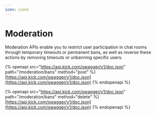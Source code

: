 ```yaml
---
icon: icons
---
```


# Moderation

Moderation APIs enable you to restrict user participation in chat rooms through temporary timeouts or permanent bans, as well as reverse these actions by removing timeouts or unbanning specific users. 

{% openapi src="https://api.kick.com/swagger/v1/doc.json" path="/moderation/bans" method="post" %}
[https://api.kick.com/swagger/v1/doc.json](https://api.kick.com/swagger/v1/doc.json)
{% endopenapi %}

{% openapi src="https://api.kick.com/swagger/v1/doc.json" path="/moderation/bans" method="delete" %}
[https://api.kick.com/swagger/v1/doc.json](https://api.kick.com/swagger/v1/doc.json)
{% endopenapi %}
